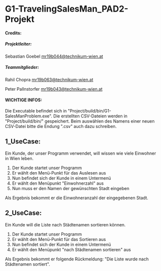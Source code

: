 # G1-TravelingSalesMan_PAD2-Projekt

#### Credits:

  ##### Projektleiter:
  
  Sebastian Goebel      mr19b044@technikum-wien.at
  
  ##### Teammitglieder:
  
  Rahil Chopra          mr19b063@technikum-wien.at
  
  Peter Pallnstorfer    mr19b043@technikum-wien.at
  
#### WICHTIGE INFOS:
Die Executable befindet sich in "Project/build/bin/G1-SalesManProblem.exe".
Die erstellten CSV-Dateien werden in "Project/build/bin/" gespeichert.
Beim auswählen des Namens einer neuen CSV-Datei bitte die Endung ".csv" auch dazu schreiben.


## 1_UseCase:

Ein Kunde, der unser Programm verwendet, will wissen wie viele Einwohner in Wien leben.

1. Der Kunde startet unser Programm
2. Er wählt den Menü-Punkt für das Auslesen aus
3. Nun befindet sich der Kunde in einem Untermenü
4. Er wählt den Menüpunkt "Einwohnerzahl" aus
5. Nun muss er den Namen der gewünschten Stadt eingeben

Als Ergebnis bekommt er die Einwohneranzahl der eingegebenen Stadt.

## 2_UseCase:

Ein Kunde will die Liste nach Städtenamen sortieren können.

1. Der Kunde startet unser Programm
2. Er wählt den Menü-Punkt für das Sortieren aus
3. Nun befindet sich der Kunde in einem Untermenü
4. Er wählt den Menüpunkt "nach Städtenamen sortieren" aus

Als Ergebnis bekommt er folgende Rückmeldung: "Die Liste wurde nach Städtenamen sortiert".
